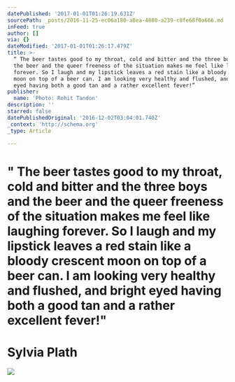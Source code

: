 ```yaml
---
datePublished: '2017-01-01T01:26:19.631Z'
sourcePath: _posts/2016-11-25-ec06a180-a8ea-4880-a239-c8fe68f0a666.md
inFeed: true
author: []
via: {}
dateModified: '2017-01-01T01:26:17.479Z'
title: >-
  “ The beer tastes good to my throat, cold and bitter and the three boys and
  the beer and the queer freeness of the situation makes me feel like laughing
  forever. So I laugh and my lipstick leaves a red stain like a bloody crescent
  moon on top of a beer can. I am looking very healthy and flushed, and bright
  eyed having both a good tan and a rather excellent fever!”
publisher:
  name: 'Photo: Rohit Tandon'
description: ''
starred: false
datePublishedOriginal: '2016-12-02T03:04:01.740Z'
_context: 'http://schema.org'
_type: Article

---
```

# **" The beer tastes good to my throat, cold and bitter and the three boys and the beer and the queer freeness of the situation makes me feel like laughing forever. So I laugh and my lipstick leaves a red stain like a bloody crescent moon on top of a beer can. I am looking very healthy and flushed, and bright eyed having both a good tan and a rather excellent fever!"**

# **Sylvia Plath**
![](https://s3-us-west-2.amazonaws.com/the-grid-img/p/7d78663ef466a41b642123ed850aeb01a0fb05d1.jpg)